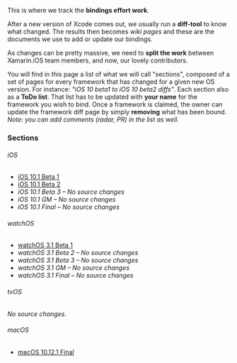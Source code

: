 This is where we track the **bindings effort work**.

After a new version of Xcode comes out, we usually run a **diff-tool** to know what changed. The results then becomes *wiki pages* and these are the documents we use to add or update our bindings.

As changes can be pretty massive, we need to **split the work** between Xamarin.iOS team members, and now, our lovely contributors.

You will find in this page a list of what we will call "sections", composed of a set of pages for every framework that has changed for a given new OS version. For instance: *"iOS 10 beta1 to iOS 10 beta2 diffs"*. Each section also as a **ToDo list**. That list has to be updated with **your name** for the framework you wish to bind. Once a framework is claimed, the owner can update the framework diff page by simply **removing** what has been bound. *Note: you can add comments (radar, PR) in the list as well.*

### Sections

###### iOS
- [iOS 10.1 Beta 1](https://github.com/xamarin/xamarin-macios/wiki/iOS-Beta1)
- [iOS 10.1 Beta 2](https://github.com/xamarin/xamarin-macios/wiki/iOS-Beta2)
- _iOS 10.1 Beta 3 – No source changes_
- _iOS 10.1 GM – No source changes_
- _iOS 10.1 Final – No source changes_

###### watchOS
- [watchOS 3.1 Beta 1](https://github.com/xamarin/xamarin-macios/wiki/watchOS-Beta1)
- _watchOS 3.1 Beta 2 – No source changes_
- _watchOS 3.1 Beta 3 – No source changes_
- _watchOS 3.1 GM – No source changes_
- _watchOS 3.1 Final – No source changes_

###### tvOS
_No source changes._

###### macOS
- [macOS 10.12.1 Final](https://github.com/xamarin/xamarin-macios/wiki/macOS-Final)
